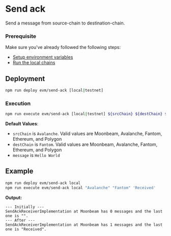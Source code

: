 # Send ack

Send a message from source-chain to destination-chain.

### Prerequisite

Make sure you've already followed the following steps:

-   [Setup environment variables](/README.md#set-environment-variables)
-   [Run the local chains](/README.md#running-the-local-chains)

## Deployment

```bash
npm run deploy evm/send-ack [local|testnet]
```

### Execution

```bash
npm run execute evm/send-ack [local|testnet] ${srcChain} ${destChain} ${message}
```

**Default Values**:

-   `srcChain` is `Avalanche`. Valid values are Moonbeam, Avalanche, Fantom, Ethereum, and Polygon
-   `destChain` is `Fantom`. Valid values are Moonbeam, Avalanche, Fantom, Ethereum, and Polygon
-   `message` is `Hello World`

## Example

```bash
npm run deploy evm/send-ack local
npm run execute evm/send-ack local "Avalanche" "Fantom" 'Received'
```

**Output:**

```
--- Initially ---
SendAckReceiverImplementation at Moonbeam has 0 messages and the last one is "".
--- After ---
SendAckReceiverImplementation at Moonbeam has 1 messages and the last one is "Received".
```
